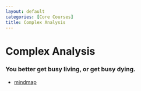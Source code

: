 ```yaml
---
layout: default
categories: [Core Courses]
title: Complex Analysis
---
```

# Complex Analysis
### You better get busy living, or get busy dying.
- [mindmap](https://mubu.com/app/edit/home/4w1pAcPRYat)
